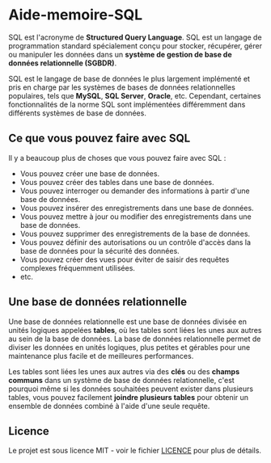 # Aide-memoire-SQL
SQL est l'acronyme de __Structured Query Language__. SQL est un langage de programmation standard spécialement conçu pour stocker, récupérer, gérer ou manipuler les données dans un __système de gestion de base de données relationnelle (SGBDR)__. 

SQL est le langage de base de données le plus largement implémenté et pris en charge par les systèmes de bases de données relationnelles populaires, tels que __MySQL__, __SQL Server__, __Oracle__, etc. Cependant, certaines fonctionnalités de la norme SQL sont implémentées différemment dans différents systèmes de base de données.

## Ce que vous pouvez faire avec SQL
Il y a beaucoup plus de choses que vous pouvez faire avec SQL :
- Vous pouvez créer une base de données.
- Vous pouvez créer des tables dans une base de données.
- Vous pouvez interroger ou demander des informations à partir d'une base de données.
- Vous pouvez insérer des enregistrements dans une base de données.
- Vous pouvez mettre à jour ou modifier des enregistrements dans une base de données.
- Vous pouvez supprimer des enregistrements de la base de données.
- Vous pouvez définir des autorisations ou un contrôle d'accès dans la base de données pour la sécurité des données.
- Vous pouvez créer des vues pour éviter de saisir des requêtes complexes fréquemment utilisées.
- etc.

## Une base de données relationnelle
Une base de données relationnelle est une base de données divisée en unités logiques appelées __tables__, où les tables sont liées les unes aux autres au sein de la base de données. La base de données relationnelle permet de diviser les données en unités logiques, plus petites et gérables pour une maintenance plus facile et de meilleures performances.

Les tables sont liées les unes aux autres via des __clés__ ou des __champs communs__ dans un système de base de données relationnelle, c'est pourquoi même si les données souhaitées peuvent exister dans plusieurs tables, vous pouvez facilement __joindre plusieurs tables__ pour obtenir un ensemble de données combiné à l'aide d'une seule requête.


## Licence
Le projet est sous licence MIT - voir le fichier [LICENCE](https://github.com/ctkhoule/Aide-memoire-SQL/blob/main/LICENSE) pour plus de détails.
